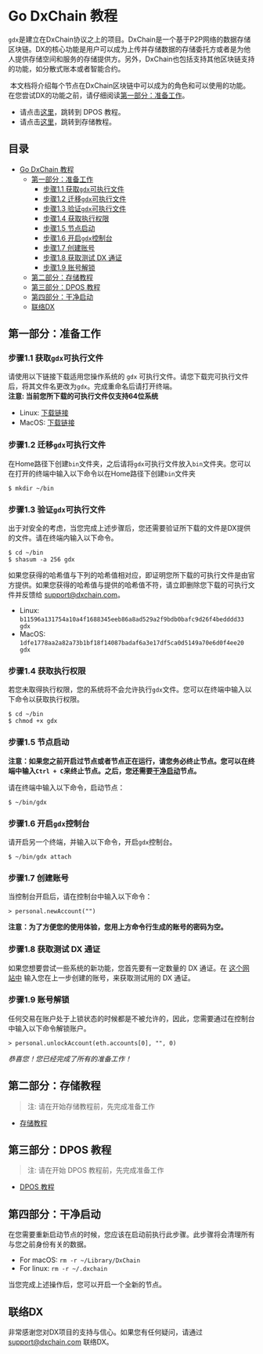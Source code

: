# Go DxChain 教程

`gdx`是建立在DxChain协议之上的项目。DxChain是一个基于P2P网络的数据存储区块链。DX的核心功能是用户可以成为上传并存储数据的存储委托方或者是为他人提供存储空间和服务的存储提供方。另外，DxChain也包括支持其他区块链支持的功能，如分散式账本或者智能合约。


 本文档将介绍每个节点在DxChain区块链中可以成为的角色和可以使用的功能。在您尝试DX的功能之前，请仔细阅读[第一部分：准备工作](#%E7%AC%AC%E4%B8%80%E9%83%A8%E5%88%86%E5%87%86%E5%A4%87%E5%B7%A5%E4%BD%9C)。
 
 * 请点击[这里](#%e7%ac%ac%e4%b8%89%e9%83%a8%e5%88%86dpos-%e6%95%99%e7%a8%8b)，跳转到 DPOS 教程。
 * 请点击[这里](#%e7%ac%ac%e4%ba%8c%e9%83%a8%e5%88%86%e5%ad%98%e5%82%a8%e6%95%99%e7%a8%8b)，跳转到存储教程。


 ## 目录
- [Go DxChain 教程](#go-dxchain-%e6%95%99%e7%a8%8b)
  - [第一部分：准备工作](#%e7%ac%ac%e4%b8%80%e9%83%a8%e5%88%86%e5%87%86%e5%a4%87%e5%b7%a5%e4%bd%9c)
    - [步骤1.1 获取`gdx`可执行文件](#%e6%ad%a5%e9%aa%a411-%e8%8e%b7%e5%8f%96gdx%e5%8f%af%e6%89%a7%e8%a1%8c%e6%96%87%e4%bb%b6)
    - [步骤1.2 迁移`gdx`可执行文件](#%e6%ad%a5%e9%aa%a412-%e8%bf%81%e7%a7%bbgdx%e5%8f%af%e6%89%a7%e8%a1%8c%e6%96%87%e4%bb%b6)
    - [步骤1.3 验证`gdx`可执行文件](#%e6%ad%a5%e9%aa%a413-%e9%aa%8c%e8%af%81gdx%e5%8f%af%e6%89%a7%e8%a1%8c%e6%96%87%e4%bb%b6)
    - [步骤1.4 获取执行权限](#%e6%ad%a5%e9%aa%a414-%e8%8e%b7%e5%8f%96%e6%89%a7%e8%a1%8c%e6%9d%83%e9%99%90)
    - [步骤1.5 节点启动](#%e6%ad%a5%e9%aa%a415-%e8%8a%82%e7%82%b9%e5%90%af%e5%8a%a8)
    - [步骤1.6 开启`gdx`控制台](#%e6%ad%a5%e9%aa%a416-%e5%bc%80%e5%90%afgdx%e6%8e%a7%e5%88%b6%e5%8f%b0)
    - [步骤1.7 创建账号](#%e6%ad%a5%e9%aa%a417-%e5%88%9b%e5%bb%ba%e8%b4%a6%e5%8f%b7)
    - [步骤1.8 获取测试 DX 通证](#%e6%ad%a5%e9%aa%a418-%e8%8e%b7%e5%8f%96%e6%b5%8b%e8%af%95-dx-%e9%80%9a%e8%af%81)
    - [步骤1.9 账号解锁](#%e6%ad%a5%e9%aa%a419-%e8%b4%a6%e5%8f%b7%e8%a7%a3%e9%94%81)
  - [第二部分：存储教程](#%e7%ac%ac%e4%ba%8c%e9%83%a8%e5%88%86%e5%ad%98%e5%82%a8%e6%95%99%e7%a8%8b)
  - [第三部分：DPOS 教程](#%e7%ac%ac%e4%b8%89%e9%83%a8%e5%88%86dpos-%e6%95%99%e7%a8%8b)
  - [第四部分：干净启动](#%e7%ac%ac%e5%9b%9b%e9%83%a8%e5%88%86%e5%b9%b2%e5%87%80%e5%90%af%e5%8a%a8)
  - [联络DX](#%e8%81%94%e7%bb%9cdx)

## 第一部分：准备工作

### 步骤1.1 获取`gdx`可执行文件

请使用以下链接下载适用您操作系统的 `gdx` 可执行文件。请您下载完可执行文件后，将其文件名更改为`gdx`。完成重命名后请打开终端。  
**注意: 当前您所下载的可执行文件仅支持64位系统**

- Linux: [下载链接](https://dxchainpublic.s3-us-west-1.amazonaws.com/Gdx+Release+Executable+0.9.0/LinuxAmd64/gdx-linux-amd64)
- MacOS: [下载链接](https://dxchainpublic.s3-us-west-1.amazonaws.com/Gdx+Release+Executable+0.9.0/MacOS/gdx)

### 步骤1.2 迁移`gdx`可执行文件

在Home路径下创建`bin`文件夹，之后请将`gdx`可执行文件放入`bin`文件夹。您可以在打开的终端中输入以下命令以在Home路径下创建`bin`文件夹  
```shell
$ mkdir ~/bin
```

### 步骤1.3 验证`gdx`可执行文件

出于对安全的考虑，当您完成上述步骤后，您还需要验证所下载的文件是DX提供的文件。请在终端内输入以下命令。
```shell
$ cd ~/bin
$ shasum -a 256 gdx
```
如果您获得的哈希值与下列的哈希值相对应，即证明您所下载的可执行文件是由官方提供。如果您获得的哈希值与提供的哈希值不符，请立即删除您下载的可执行文件并反馈给 support@dxchain.com。 
 
- Linux: `b11596a131754a10a4f1688345eeb86a8ad529a2f9bdb0bafc9d26f4bedddd33 gdx`
- MacOS: `1dfe1778aa2a82a73b1bf18f14087badaf6a3e17df5ca0d5149a70e6d0f4ee20 gdx`

### 步骤1.4 获取执行权限

若您未取得执行权限，您的系统将不会允许执行`gdx`文件。您可以在终端中输入以下命令以获取执行权限。
```shell
$ cd ~/bin
$ chmod +x gdx
```

### 步骤1.5 节点启动

**注意：如果您之前开启过节点或者节点正在运行，请您务必终止节点。您可以在终端中输入`Ctrl + C`来终止节点。之后，您还需要[干净启动](#%e7%ac%ac%e5%9b%9b%e9%83%a8%e5%88%86%e5%b9%b2%e5%87%80%e5%90%af%e5%8a%a8)节点。**

请在终端中输入以下命令，启动节点：

```shell
$ ~/bin/gdx
```

### 步骤1.6 开启`gdx`控制台

请开启另一个终端，并输入以下命令，开启`gdx`控制台。
```shell
$ ~/bin/gdx attach
```

### 步骤1.7 创建账号

当控制台开启后，请在控制台中输入以下命令：

```shell
> personal.newAccount("")
```

**注意：为了方便您的使用体验，您用上方命令行生成的账号的密码为空。**

### 步骤1.8 获取测试 DX 通证

如果您想要尝试一些系统的新功能，您首先要有一定数量的 DX 通证。在 [这个网站中](http://dxfaucet.dxchain.com) 输入您在上一步创建的账号，来获取测试用的 DX 通证。

### 步骤1.9 账号解锁

任何交易在账户处于上锁状态的时候都是不被允许的，因此，您需要通过在控制台中输入以下命令解锁账户。

```shell
> personal.unlockAccount(eth.accounts[0], "", 0)
```

_恭喜您！您已经完成了所有的准备工作！_

## 第二部分：存储教程

> 注: 请在开始存储教程前，先完成准备工作

- [存储教程](storage_manual/storage_ch.md)

## 第三部分：DPOS 教程

> 注: 请在开始 DPOS 教程前，先完成准备工作

- [DPOS 教程](dpos_manual/dpos_ch.md)

## 第四部分：干净启动

在您需要重新启动节点的时候，您应该在启动前执行此步骤。此步骤将会清理所有与您之前身份有关的数据。
* For macOS: `rm -r ~/Library/DxChain`
* For linux: `rm -r ~/.dxchain`  

当您完成上述操作后，您可以开启一个全新的节点。

## 联络DX

非常感谢您对DX项目的支持与信心。如果您有任何疑问，请通过 support@dxchain.com 联络DX。
